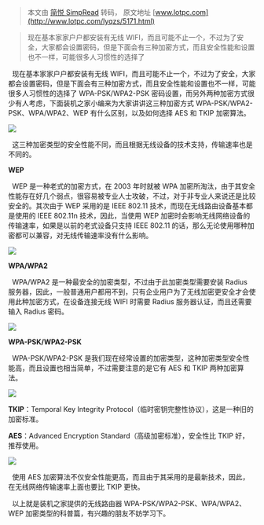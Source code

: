 > 本文由 [简悦 SimpRead](http://ksria.com/simpread/) 转码， 原文地址 [www.lotpc.com](http://www.lotpc.com/lyqzs/5171.html)

> 现在基本家家户户都安装有无线 WIFI，而且可能不止一个，不过为了安全，大家都会设置密码，但是下面会有三种加密方式，而且安全性能和设置也不一样，可能很多人习惯性的选择了

  现在基本家家户户都安装有无线 WIFI，而且可能不止一个，不过为了安全，大家都会设置密码，但是下面会有三种加密方式，而且安全性能和设置也不一样，可能很多人习惯性的选择了 WPA-PSK/WPA2-PSK 密码设置，而另外两种加密方式很少有人考虑，下面装机之家小编来为大家讲讲这三种加密方式 WPA-PSK/WPA2-PSK、WPA/WPA2、WEP 有什么区别，以及如何选择 AES 和 TKIP 加密算法。

![](http://www.lotpc.com/uploads/allimg/161206/115A34331-0.jpg)

  这三种加密类型的安全性能不同，而且根据无线设备的技术支持，传输速率也是不同的。

**WEP**

  WEP 是一种老式的加密方式，在 2003 年时就被 WPA 加密所淘汰，由于其安全性能存在好几个弱点，很容易被专业人士攻破，不过，对于非专业人来说还是比较安全的。其次由于 WEP 采用的是 IEEE 802.11 技术，而现在无线路由设备基本都是使用的 IEEE 802.11n 技术，因此，当使用 WEP 加密时会影响无线网络设备的传输速率，如果是以前的老式设备只支持 IEEE 802.11 的话，那么无论使用哪种加密都可以兼容，对无线传输速率没有什么影响。

![](http://www.lotpc.com/uploads/allimg/161206/1-161206120239300.jpg)

**WPA/WPA2**

  WPA/WPA2 是一种最安全的加密类型，不过由于此加密类型需要安装 Radius 服务器，因此，一般普通用户都用不到，只有企业用户为了无线加密更安全才会使用此种加密方式，在设备连接无线 WIFI 时需要 Radius 服务器认证，而且还需要输入 Radius 密码。

![](http://www.lotpc.com/uploads/allimg/161206/1-161206120000431.jpg)

**WPA-PSK/WPA2-PSK**

  WPA-PSK/WPA2-PSK 是我们现在经常设置的加密类型，这种加密类型安全性能高，而且设置也相当简单，不过需要注意的是它有 AES 和 TKIP 两种加密算法。

![](http://www.lotpc.com/uploads/allimg/161206/115A312a-3.jpg)

 **TKIP**：Temporal Key Integrity Protocol（临时密钥完整性协议），这是一种旧的加密标准。

 **AES**：Advanced Encryption Standard（高级加密标准），安全性比 TKIP 好，推荐使用。

![](http://www.lotpc.com/uploads/allimg/161206/115A3KN-4.jpg)

  使用 AES 加密算法不仅安全性能更高，而且由于其采用的是最新技术，因此，在无线网络传输速率上面也要比 TKIP 更快。

  以上就是装机之家提供的无线路由器 WPA-PSK/WPA2-PSK、WPA/WPA2、WEP 加密类型的科普篇，有兴趣的朋友不妨学习下。